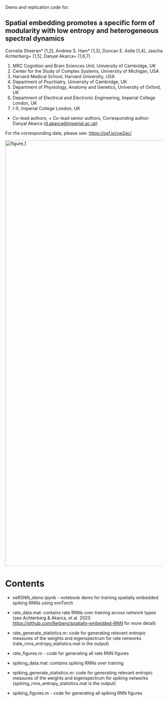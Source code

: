 Demo and replication code for:

## Spatial embedding promotes a specific form of modularity with low entropy and heterogeneous spectral dynamics

Cornelia Sheeran* [1,2], Andrew S. Ham* [1,3], Duncan E. Astle [1,4], 
Jascha Achterberg+ [1,5], Danyal Akarca+ [1,6,7]
  
1.	MRC Cognition and Brain Sciences Unit, University of Cambridge, UK
2.	Center for the Study of Complex Systems, University of Michigan, USA
3.	Harvard Medical School, Harvard University, USA
4.	Department of Psychiatry, University of Cambridge, UK
5.	Department of Physiology, Anatomy and Genetics, University of Oxford, UK
6.	Department of Electrical and Electronic Engineering, Imperial College London, UK
7.	I-X, Imperial College London, UK

* Co-lead authors, + Co-lead senior authors, Corresponding author: Danyal Akarca (d.akarca@imperial.ac.uk)

For the corresponding data, please see: https://osf.io/vw2ac/

<img width="1360" alt="figure_1" src="https://github.com/user-attachments/assets/92631003-68d4-4400-94f1-23504f5a8ad4">

# Contents

- seRSNN_demo.ipynb - notebook demo for training spatially embedded spiking RNNs using snnTorch


- rate_data.mat: contains rate RNNs over training across network types (see Achterberg & Akarca, et al. 2023 https://github.com/8erberg/spatially-embedded-RNN for more detail)
- rate_generate_statistics.m: code for generating relevant entropic measures of the weights and eigenspectrum for rate networks (rate_rnns_entropy_statistics.mat is the output)
- rate_figures.m - code for generating all rate RNN figures


- spiking_data.mat: contains spiking RNNs over training
- spiking_generate_statistics.m: code for generating relevant entropic measures of the weights and eigenspectrum for spiking networks (spiking_rnns_entropy_statistics.mat is the output)
- spiking_figures.m - code for generating all spiking RNN figures
